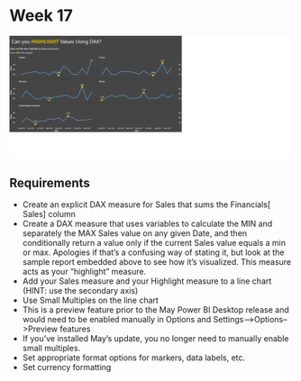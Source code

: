 # Week 17

![logo](./Week17.png)

## Requirements

- Create an explicit DAX measure for Sales that sums the Financials[ Sales] column
- Create a DAX measure that uses variables to calculate the MIN and separately the MAX Sales value on any given Date, and then conditionally return a value only if the current Sales value equals a min or max. Apologies if that’s a confusing way of stating it, but look at the sample report embedded above to see how it’s visualized. This measure acts as your “highlight” measure.
- Add your Sales measure and your Highlight measure to a line chart (HINT: use the secondary axis)
- Use Small Multiples on the line chart
- This is a preview feature prior to the May Power BI Desktop release and would need to be enabled manually in Options and Settings–>Options–>Preview features
- If you’ve installed May’s update, you no longer need to manually enable small multiples.
- Set appropriate format options for markers, data labels, etc.
- Set currency formatting
